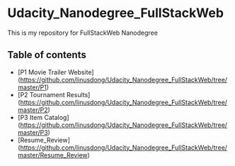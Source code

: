 # Udacity_Nanodegree_FullStackWeb
This is my repository for FullStackWeb Nanodegree

## Table of contents
* [P1 Movie Trailer Website] (https://github.com/linusdong/Udacity_Nanodegree_FullStackWeb/tree/master/P1)
* [P2 Tournament Results] (https://github.com/linusdong/Udacity_Nanodegree_FullStackWeb/tree/master/P2)
* [P3 Item Catalog] (https://github.com/linusdong/Udacity_Nanodegree_FullStackWeb/tree/master/P3)
* [Resume_Review] (https://github.com/linusdong/Udacity_Nanodegree_FullStackWeb/tree/master/Resume_Review)
